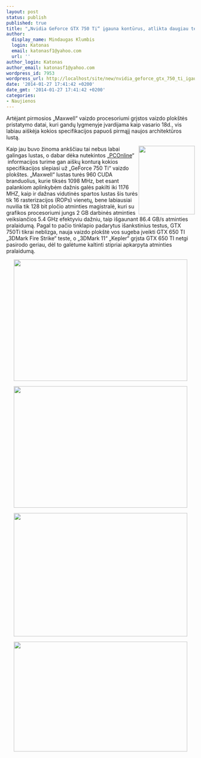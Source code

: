 ```yaml
---
layout: post
status: publish
published: true
title: "„Nvidia GeForce GTX 750 Ti“ įgauna kontūrus, atlikta daugiau testų"
author:
  display_name: Mindaugas Klumbis
  login: Katonas
  email: katonasf1@yahoo.com
  url: ''
author_login: Katonas
author_email: katonasf1@yahoo.com
wordpress_id: 7953
wordpress_url: http://localhost/site/new/nvidia_geforce_gtx_750_ti_igauna_konturus_atlikta_daugiau_testu/
date: '2014-01-27 17:41:42 +0200'
date_gmt: '2014-01-27 17:41:42 +0200'
categories:
- Naujienos
---
```

<p>
	Artėjant pirmosios &bdquo;Maxwell&ldquo; vaizdo procesoriumi grįstos vaizdo plok&scaron;tės pristatymo datai, kuri gandų lygmenyje įvardijama kaip vasario 18d., vis labiau ai&scaron;kėja kokios specifikacijos papuo&scaron; pirmąjį naujos architektūros lustą.</p>
<p>
	<a href="http://technews.lt/userfiles/30832993_1390535333811_1024x1024.jpg"><img alt="" src="http://technews.lt/userfiles/30832993_1390535333811_1024x1024.jpg" style="width: 150px; height: 183px; float: right;" /></a>Kaip jau buvo žinoma ank&scaron;čiau tai nebus labai galingas lustas, o dabar dėka nutekintos &bdquo;<u><a href="http://itbbs.pconline.com.cn/diy/51108400.html">PCOnline</a></u>&ldquo; &nbsp;informacijos turime gan ai&scaron;kų konturą kokios specifikacijos slepiasi už &bdquo;GeForce 750 Ti&ldquo; vaizdo plok&scaron;tes. &bdquo;Maxwell&ldquo; lustas turės 960 CUDA branduolius, kurie tiksės 1098 MHz, bet esant palankiom aplinkybėm dažnis galės pakilti iki 1176 MHZ, kaip ir dažnas vidutinės spartos lustas &scaron;is turės tik 16 rasterizacijos (ROPs) vienetų, bene labiausiai nuvilia tik 128 bit pločio atminties magistralė, kuri su grafikos procesoriumi jungs 2 GB darbinės atminties veiksiančios 5.4 GHz efektyviu dažniu, taip i&scaron;gaunant 86.4 GB/s atminties pralaidumą. Pagal to pačio tinklapio padarytus i&scaron;ankstinius testus, GTX 750Ti tikrai neblizga, nauja vaizdo plok&scaron;tė vos sugeba įveikti GTX 650 TI &bdquo;3DMark Fire Strike&ldquo; teste, o &bdquo;3DMark 11&ldquo; &bdquo;Kepler&ldquo; grįsta GTX 650 TI netgi pasirodo geriau, dėl to galėtume kaltinti stipriai apkarpyta atminties pralaidumą.&nbsp;</p>
<p style="text-align: center;">
	<a href="http://technews.lt/userfiles/GeForce-GTX-750-TI-3DMark-FireStrike.jpg"><img alt="" src="http://technews.lt/userfiles/GeForce-GTX-750-TI-3DMark-FireStrike.jpg" style="width: 464px; height: 324px;" /></a></p>
<p style="text-align: center;">
	<a href="http://technews.lt/userfiles/GeForce-GTX-750-TI-3DMark-11.jpg"><img alt="" src="http://technews.lt/userfiles/GeForce-GTX-750-TI-3DMark-11.jpg" style="width: 464px; height: 324px;" /></a></p>
<p style="text-align: center;">
	<a href="http://technews.lt/userfiles/30832994_1390535336622_1024x1024.png"><img alt="" src="http://technews.lt/userfiles/30832994_1390535336622_1024x1024.png" style="width: 464px; height: 329px;" /></a></p>
<p style="text-align: center;">
	<a href="http://technews.lt/userfiles/30832995_1390535338494_1024x1024.png"><img alt="" src="http://technews.lt/userfiles/30832995_1390535338494_1024x1024.png" style="width: 464px; height: 293px;" /></a></p>
